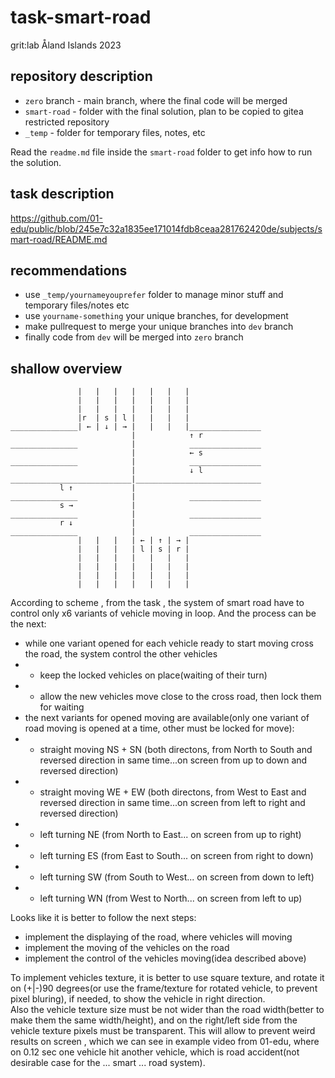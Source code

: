 # task-smart-road
grit:lab Åland Islands 2023

## repository description
- `zero` branch - main branch, where the final code will be merged
- `smart-road` - folder with the final solution, plan to be copied to gitea restricted repository
- `_temp` - folder for temporary files, notes, etc  

Read the `readme.md` file inside the `smart-road` folder to get info how to run the solution.

## task description  
https://github.com/01-edu/public/blob/245e7c32a1835ee171014fdb8ceaa281762420de/subjects/smart-road/README.md

## recommendations
- use `_temp/yournameyouprefer` folder to manage minor stuff and temporary files/notes etc
- use `yourname-something` your unique branches, for development
- make pullrequest to merge your unique branches into `dev` branch
- finally code from `dev` will be merged into `zero` branch

## shallow overview

```
               |   |   |   |   |   |   |
               |   |   |   |   |   |   |
               |   |   |   |   |   |   |
               |r  | s | l |   |   |   |
_______________| ← | ↓ | → |   |   |   |________________
                           |            ↑ r
_______________            |            ________________
                           |            ← s
_______________            |            ________________
                           |            ↓ l
___________________________|____________________________
           l ↑             |
_______________            |            ________________
           s →             |
_______________            |            ________________
           r ↓             |
_______________            |            ________________
               |   |   |   | ← | ↑ | → |
               |   |   |   | l | s | r |
               |   |   |   |   |   |   |
               |   |   |   |   |   |   |
               |   |   |   |   |   |   |
               |   |   |   |   |   |   |
```

According to scheme , from the task , the system of smart road have to control only x6 variants of vehicle moving in loop. And the process can be the next:
- while one variant opened for each vehicle ready to start moving cross the road, the system control the other vehicles
- - keep the locked vehicles on place(waiting of their turn)
- - allow the new vehicles move close to the cross road, then lock them for waiting
- the next variants for opened moving are available(only one variant of road moving is opened at a time, other must be locked for move):
- - straight moving NS + SN (both directons, from North to South and reversed direction in same time...on screen from up to down and reversed direction)
- - straight moving WE + EW (both directons, from West to East and reversed direction in same time...on screen from left to right and reversed direction)
- - left turning NE (from North to East... on screen from up to right)
- - left turning ES (from East to South... on screen from right to down)
- - left turning SW (from South to West... on screen from down to left)
- - left turning WN (from West to North... on screen from left to up)

Looks like it is better to follow the next steps:
- implement the displaying of the road, where vehicles will moving
- implement the moving of the vehicles on the road
- implement the control of the vehicles moving(idea described above)

To implement vehicles texture, it is better to use square texture, and rotate it on (+|-)90 degrees(or use the frame/texture for rotated vehicle, to prevent pixel bluring), if needed, to show the vehicle in right direction.  
Also the vehicle texture size must be not wider than the road width(better to make them the same width/height), and on the right/left side from the vehicle texture pixels must be transparent. This will allow to prevent weird results on screen , which we can see in example video from 01-edu, where on 0.12 sec one vehicle hit another vehicle, which is road accident(not desirable case for the ... smart ... road system).
